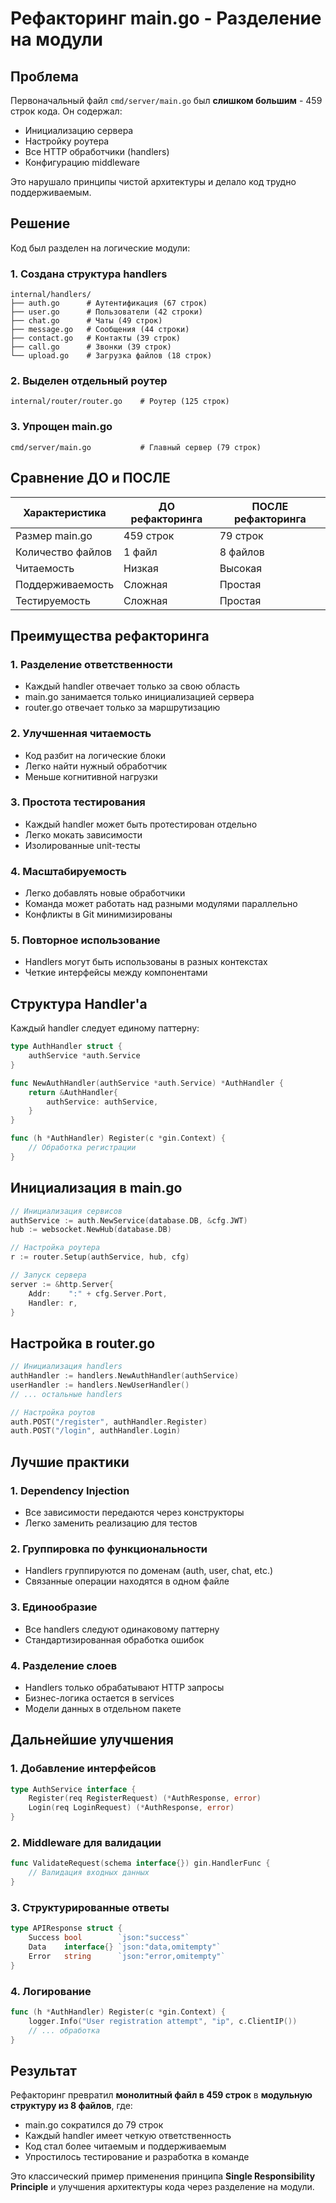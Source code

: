 # Рефакторинг main.go - Разделение на модули

## Проблема

Первоначальный файл `cmd/server/main.go` был **слишком большим** - 459 строк кода. Он содержал:
- Инициализацию сервера
- Настройку роутера
- Все HTTP обработчики (handlers)
- Конфигурацию middleware

Это нарушало принципы чистой архитектуры и делало код трудно поддерживаемым.

## Решение

Код был разделен на логические модули:

### 1. Создана структура handlers
```
internal/handlers/
├── auth.go      # Аутентификация (67 строк)
├── user.go      # Пользователи (42 строки)
├── chat.go      # Чаты (49 строк)
├── message.go   # Сообщения (44 строки)
├── contact.go   # Контакты (39 строк)
├── call.go      # Звонки (39 строк)
└── upload.go    # Загрузка файлов (18 строк)
```

### 2. Выделен отдельный роутер
```
internal/router/router.go    # Роутер (125 строк)
```

### 3. Упрощен main.go
```
cmd/server/main.go           # Главный сервер (79 строк)
```

## Сравнение ДО и ПОСЛЕ

| Характеристика | ДО рефакторинга | ПОСЛЕ рефакторинга |
|----------------|-----------------|-------------------|
| Размер main.go | 459 строк | 79 строк |
| Количество файлов | 1 файл | 8 файлов |
| Читаемость | Низкая | Высокая |
| Поддерживаемость | Сложная | Простая |
| Тестируемость | Сложная | Простая |

## Преимущества рефакторинга

### 1. **Разделение ответственности**
- Каждый handler отвечает только за свою область
- main.go занимается только инициализацией сервера
- router.go отвечает только за маршрутизацию

### 2. **Улучшенная читаемость**
- Код разбит на логические блоки
- Легко найти нужный обработчик
- Меньше когнитивной нагрузки

### 3. **Простота тестирования**
- Каждый handler может быть протестирован отдельно
- Легко мокать зависимости
- Изолированные unit-тесты

### 4. **Масштабируемость**
- Легко добавлять новые обработчики
- Команда может работать над разными модулями параллельно
- Конфликты в Git минимизированы

### 5. **Повторное использование**
- Handlers могут быть использованы в разных контекстах
- Четкие интерфейсы между компонентами

## Структура Handler'а

Каждый handler следует единому паттерну:

```go
type AuthHandler struct {
    authService *auth.Service
}

func NewAuthHandler(authService *auth.Service) *AuthHandler {
    return &AuthHandler{
        authService: authService,
    }
}

func (h *AuthHandler) Register(c *gin.Context) {
    // Обработка регистрации
}
```

## Инициализация в main.go

```go
// Инициализация сервисов
authService := auth.NewService(database.DB, &cfg.JWT)
hub := websocket.NewHub(database.DB)

// Настройка роутера
r := router.Setup(authService, hub, cfg)

// Запуск сервера
server := &http.Server{
    Addr:    ":" + cfg.Server.Port,
    Handler: r,
}
```

## Настройка в router.go

```go
// Инициализация handlers
authHandler := handlers.NewAuthHandler(authService)
userHandler := handlers.NewUserHandler()
// ... остальные handlers

// Настройка роутов
auth.POST("/register", authHandler.Register)
auth.POST("/login", authHandler.Login)
```

## Лучшие практики

### 1. **Dependency Injection**
- Все зависимости передаются через конструкторы
- Легко заменить реализацию для тестов

### 2. **Группировка по функциональности**
- Handlers группируются по доменам (auth, user, chat, etc.)
- Связанные операции находятся в одном файле

### 3. **Единообразие**
- Все handlers следуют одинаковому паттерну
- Стандартизированная обработка ошибок

### 4. **Разделение слоев**
- Handlers только обрабатывают HTTP запросы
- Бизнес-логика остается в services
- Модели данных в отдельном пакете

## Дальнейшие улучшения

### 1. **Добавление интерфейсов**
```go
type AuthService interface {
    Register(req RegisterRequest) (*AuthResponse, error)
    Login(req LoginRequest) (*AuthResponse, error)
}
```

### 2. **Middleware для валидации**
```go
func ValidateRequest(schema interface{}) gin.HandlerFunc {
    // Валидация входных данных
}
```

### 3. **Структурированные ответы**
```go
type APIResponse struct {
    Success bool        `json:"success"`
    Data    interface{} `json:"data,omitempty"`
    Error   string      `json:"error,omitempty"`
}
```

### 4. **Логирование**
```go
func (h *AuthHandler) Register(c *gin.Context) {
    logger.Info("User registration attempt", "ip", c.ClientIP())
    // ... обработка
}
```

## Результат

Рефакторинг превратил **монолитный файл в 459 строк** в **модульную структуру из 8 файлов**, где:
- main.go сократился до 79 строк
- Каждый handler имеет четкую ответственность
- Код стал более читаемым и поддерживаемым
- Упростилось тестирование и разработка в команде

Это классический пример применения принципа **Single Responsibility Principle** и улучшения архитектуры кода через разделение на модули.